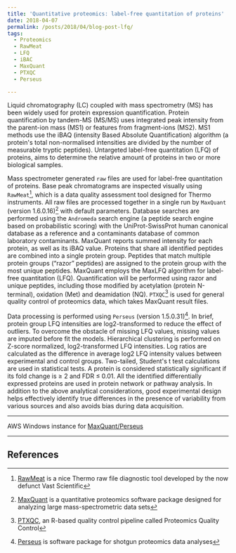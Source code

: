 ```yaml
---
title: 'Quantitative proteomics: label-free quantitation of proteins'
date: 2018-04-07
permalink: /posts/2018/04/blog-post-lfq/
tags:
  - Proteomics
  - RawMeat
  - LFQ
  - iBAC
  - MaxQuant
  - PTXQC
  - Perseus

---
```

Liquid chromatography (LC) coupled with mass spectrometry (MS) has been widely used for protein expression quantification. Protein quantification by tandem-MS (MS/MS) uses integrated peak intensity from the parent-ion mass (MS1) or features from fragment-ions (MS2). MS1 methods use the iBAQ (intensity Based Absolute Quantification) algorithm (a protein's total non-normalised intensities are divided by the number of measurable tryptic peptides). Untargeted label-free quantitation (LFQ) of proteins, aims to determine the relative amount of proteins in two or more biological samples.

Mass spectrometer generated `raw` files are used for label-free quantitation of proteins. Base peak chromatograms are inspected visually using `RawMeat`[^1], which  is a data quality assessment tool designed for Thermo instruments. All raw files are processed together in a single run by `MaxQuant` (version 1.6.0.16)[^2] with default parameters. Database searches are performed using the `Andromeda` search engine (a peptide search engine based on probabilistic scoring) with the UniProt-SwissProt human canonical database as a reference and a contaminants database of common laboratory contaminants. MaxQuant reports summed intensity for each protein, as well as its iBAQ value. Proteins that share all identified peptides are combined into a single protein group. Peptides that match multiple protein groups (“razor” peptides) are assigned to the protein group with the most unique peptides. MaxQuant employs the MaxLFQ algorithm for label-free quantitation (LFQ). Quantification will be performed using razor and unique peptides, including those modified by acetylation (protein N-terminal), oxidation (Met) and deamidation (NQ). `PTXQC`[^3] is used for general quality control of proteomics data, which takes MaxQuant result files.

Data processing is performed using `Perseus` (version 1.5.0.31)[^4]. In brief, protein group LFQ intensities are log2-transformed to reduce the effect of outliers. To overcome the obstacle of missing LFQ values, missing values are imputed before fit the models. Hierarchical clustering is performed on Z-score normalized, log2-transformed LFQ intensities. Log ratios are calculated as the difference in average log2 LFQ intensity values between experimental and control groups. Two-tailed, Student's t test calculations are used in statistical tests. A protein is considered statistically significant if its fold change is ≥ 2 and FDR ≤ 0.01. All the identified differentially expressed proteins are used in protein network or pathway analysis. In addition to the above analytical considerations, good experimental design helps effectively identify true differences in the presence of variability from various sources and also avoids bias during data acquisition.

[^1]: [RawMeat](http://proteomicsresource.washington.edu/protocols06/) is a nice Thermo raw file diagnostic tool developed by the now defunct Vast Scientific
[^2]: [MaxQuant](http://www.coxdocs.org/doku.php?id=maxquant:start) is a quantitative proteomics software package designed for analyzing large mass-spectrometric data sets 
[^3]: [PTXQC](https://github.com/cbielow/PTXQC), an R-based quality control pipeline called Proteomics Quality Control
[^4]: [Perseus](http://www.coxdocs.org/doku.php?id=perseus:start) is software package for shotgun proteomics data analyses

---

AWS Windows instance for [MaxQuant/Perseus](https://bitbucket.org/adinasarapu/aws_maxquant_persues/src)

---

## References
